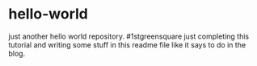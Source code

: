 # hello-world
just another hello world repository. #1stgreensquare
just completing this tutorial and writing some stuff in this readme file like it says to do in the blog.
